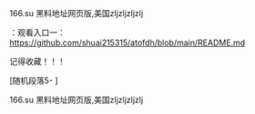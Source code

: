 166.su 黑料地址网页版,美国zljzljzljzlj

：观看入口一：https://github.com/shuai215315/atofdh/blob/main/README.md


记得收藏！！！



[随机段落5-
]






166.su 黑料地址网页版,美国zljzljzljzlj
